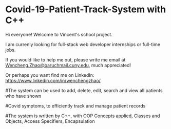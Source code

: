 # Covid-19-Patient-Track-System with C++

Hi everyone! Welcome to Vincent's school project.

I am currenly looking for full-stack web developer internships or full-time jobs.

If you would like to help me out, please write me email at Wencheng.Zhao@baruchmail.cuny.edu, much appreciated!

Or perhaps you want find me on LinkedIn: https://www.linkedin.com/in/wenchengzhao/

#The system can be used to add, delete, edit, search and view all patients who have shown

#Covid symptoms, to efficiently track and manage patient records

#The system is written by C++, with OOP Concepts applied, Classes and Objects, Access Specifiers, Encapsulation
      
